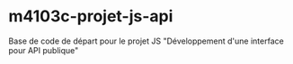 # m4103c-projet-js-api
Base de code de départ pour le projet JS "Développement d'une interface pour API publique"
